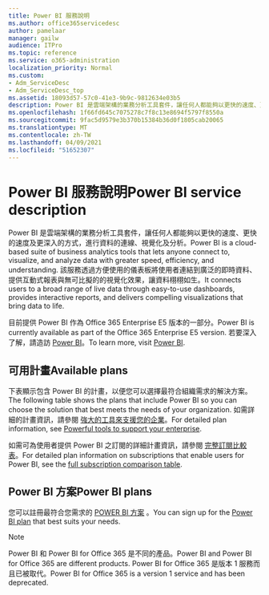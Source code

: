 ```yaml
---
title: Power BI 服務說明
ms.author: office365servicedesc
author: pamelaar
manager: gailw
audience: ITPro
ms.topic: reference
ms.service: o365-administration
localization_priority: Normal
ms.custom:
- Adm_ServiceDesc
- Adm_ServiceDesc_top
ms.assetid: 18093d57-57c0-41e3-9b9c-9812634e03b5
description: Power BI 是雲端架構的業務分析工具套件，讓任何人都能夠以更快的速度、更快的速度及更深入的方式，進行資料的連線、視覺化及分析。 該服務透過方便使用的儀表板將使用者連結到廣泛的即時資料、提供互動式報表與無可比擬的的視覺化效果，讓資料栩栩如生。
ms.openlocfilehash: 1f66fd645c7075278c7f8c13e8694f5797f8550a
ms.sourcegitcommit: 9fac5d9579e3b370b15384b36d0f1805cab20065
ms.translationtype: MT
ms.contentlocale: zh-TW
ms.lasthandoff: 04/09/2021
ms.locfileid: "51652307"
---
```

# <a name="power-bi-service-description"></a><span data-ttu-id="81134-104">Power BI 服務說明</span><span class="sxs-lookup"><span data-stu-id="81134-104">Power BI service description</span></span>

<span data-ttu-id="81134-105">Power BI 是雲端架構的業務分析工具套件，讓任何人都能夠以更快的速度、更快的速度及更深入的方式，進行資料的連線、視覺化及分析。</span><span class="sxs-lookup"><span data-stu-id="81134-105">Power BI is a cloud-based suite of business analytics tools that lets anyone connect to, visualize, and analyze data with greater speed, efficiency, and understanding.</span></span> <span data-ttu-id="81134-106">該服務透過方便使用的儀表板將使用者連結到廣泛的即時資料、提供互動式報表與無可比擬的的視覺化效果，讓資料栩栩如生。</span><span class="sxs-lookup"><span data-stu-id="81134-106">It connects users to a broad range of live data through easy-to-use dashboards, provides interactive reports, and delivers compelling visualizations that bring data to life.</span></span>

<span data-ttu-id="81134-107">目前提供 Power BI 作為 Office 365 Enterprise E5 版本的一部分。</span><span class="sxs-lookup"><span data-stu-id="81134-107">Power BI is currently available as part of the Office 365 Enterprise E5 version.</span></span> <span data-ttu-id="81134-108">若要深入了解，請造訪 [Power BI](https://powerbi.microsoft.com/)。</span><span class="sxs-lookup"><span data-stu-id="81134-108">To learn more, visit [Power BI](https://powerbi.microsoft.com/).</span></span>

## <a name="available-plans"></a><span data-ttu-id="81134-109">可用計畫</span><span class="sxs-lookup"><span data-stu-id="81134-109">Available plans</span></span>

<span data-ttu-id="81134-110">下表顯示包含 Power BI 的計畫，以便您可以選擇最符合組織需求的解決方案。</span><span class="sxs-lookup"><span data-stu-id="81134-110">The following table shows the plans that include Power BI so you can choose the solution that best meets the needs of your organization.</span></span> <span data-ttu-id="81134-111">如需詳細的計畫資訊，請參閱 [強大的工具來支援您的企業](https://www.microsoft.com/microsoft-365/enterprise/compare-office-365-plans)。</span><span class="sxs-lookup"><span data-stu-id="81134-111">For detailed plan information, see [Powerful tools to support your enterprise](https://www.microsoft.com/microsoft-365/enterprise/compare-office-365-plans).</span></span>

<span data-ttu-id="81134-112">如需可為使用者提供 Power BI 之訂閱的詳細計畫資訊，請參閱 [完整訂閱比較表](https://go.microsoft.com/fwlink/?linkid=2139145)。</span><span class="sxs-lookup"><span data-stu-id="81134-112">For detailed plan information on subscriptions that enable users for Power BI, see the [full subscription comparison table](https://go.microsoft.com/fwlink/?linkid=2139145).</span></span>
 
## <a name="power-bi-plans"></a><span data-ttu-id="81134-113">Power BI 方案</span><span class="sxs-lookup"><span data-stu-id="81134-113">Power BI plans</span></span>

<span data-ttu-id="81134-114">您可以註冊最符合您需求的 [POWER BI 方案](https://go.microsoft.com/fwlink/?LinkID=786854) 。</span><span class="sxs-lookup"><span data-stu-id="81134-114">You can sign up for the [Power BI plan](https://go.microsoft.com/fwlink/?LinkID=786854) that best suits your needs.</span></span> 
  
> [!NOTE]
> <span data-ttu-id="81134-115">Power BI 和 Power BI for Office 365 是不同的產品。</span><span class="sxs-lookup"><span data-stu-id="81134-115">Power BI and Power BI for Office 365 are different products.</span></span> <span data-ttu-id="81134-116">Power BI for Office 365 是版本 1 服務而且已被取代。</span><span class="sxs-lookup"><span data-stu-id="81134-116">Power BI for Office 365 is a version 1 service and has been deprecated.</span></span> 
  